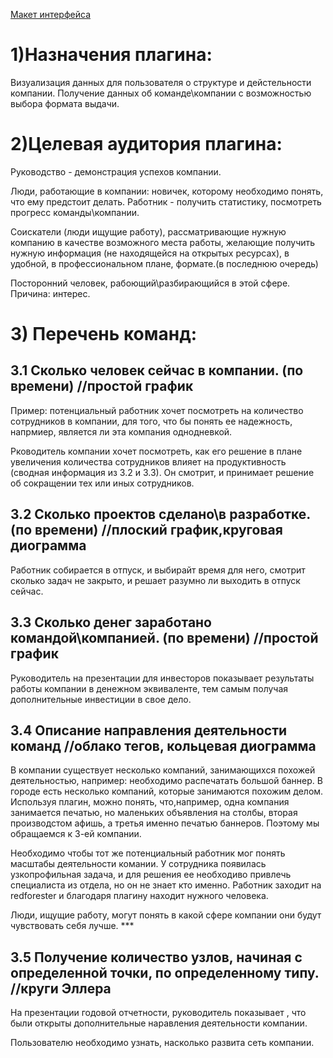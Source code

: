 
[Макет интерфейса](https://app.moqups.com/olegkosin@gmail.com/8v2X3X6DpA/view/page/aa9df7b72 "Макет интерфейса")

# 1)Назначения плагина:

Визуализация данных для пользователя о структуре и дейстельности компании. Получение данных об команде\компании с возможностью выбора формата выдачи. 


# 2)Целевая аудитория плагина:

Руководство - демонстрация успехов компании.

Люди, работающие в компании: новичек, которому необходимо понять, что ему предстоит делать. Работник - получить статистику, посмотреть прогресс команды\компании. 

Соискатели (люди ищущие работу), рассматривающие нужную компанию в качестве возможного места работы, желающие получить нужную информация (не находящейся на открытых ресурсах), в удобной, в профессиональном плане, формате.(в последнюю очередь)

Посторонний человек, рабоющий\разбирающийся в этой сфере. Причина: интерес. 

# 3) Перечень команд: 

## 3.1 Сколько человек сейчас в компании. (по времени) //простой график

Пример: потенциальный работник хочет посмотреть на количество сотрудников в компании, для того, что бы понять ее надежность, напрмиер, является ли эта компания однодневкой. 

Рководитель компании хочет посмотреть, как его решение в плане увеличения количества сотрудников влияет на продуктивность (сводная информация из 3.2 и 3.3). Он смотрит, и принимает решение об сокращении тех или иных сотрудников.


## 3.2 Сколько проектов сделано\в разработке. (по времени) //плоский график,круговая диограмма

Работник собирается в отпуск, и выбирайт время для него, смотрит сколько задач не закрыто, и решает разумно ли выходить в отпуск сейчас.

## 3.3 Сколько денег заработано командой\компанией. (по времени) //простой график

Руководитель на презентации для инвесторов показывает результаты работы компании в денежном эквиваленте, тем самым получая дополнительные инвестиции в свое дело.

## 3.4 Описание направления деятельности команд //облако тегов, кольцевая диограмма

В компании существует несколько компаний, занимающихся похожей деятельностью, например: необходимо распечатать большой баннер. В городе есть несколько компаний, которые занимаются похожим делом. Используя плагин, можно понять, что,например, одна компания занимается печатью, но маленьких объявления на столбы, вторая производстом афишь, а третья именно печатью баннеров. Поэтому мы обращаемся к 3-ей компании.

Необходимо чтобы тот же потенциальный работник мог понять масштабы деятельности комании.
У сотрудника появилась узкопрофильная задача, и для решения ее необходиво привлечь специалиста из отдела, но он не знает кто именно. Работник заходит на redforester и благодаря плагину находит нужного человека.


Люди, ищущие работу, могут понять в какой сфере компании они будут чувствовать себя лучше. ***

## 3.5 Получение количество узлов, начиная с определенной точки, по определенному типу. //круги Эллера

На презентации годовой отчетности, руководитель показывает , что были открыты дополнительные наравления деятельности компании.

Пользователю необходимо узнать, насколько развита сеть компании.
